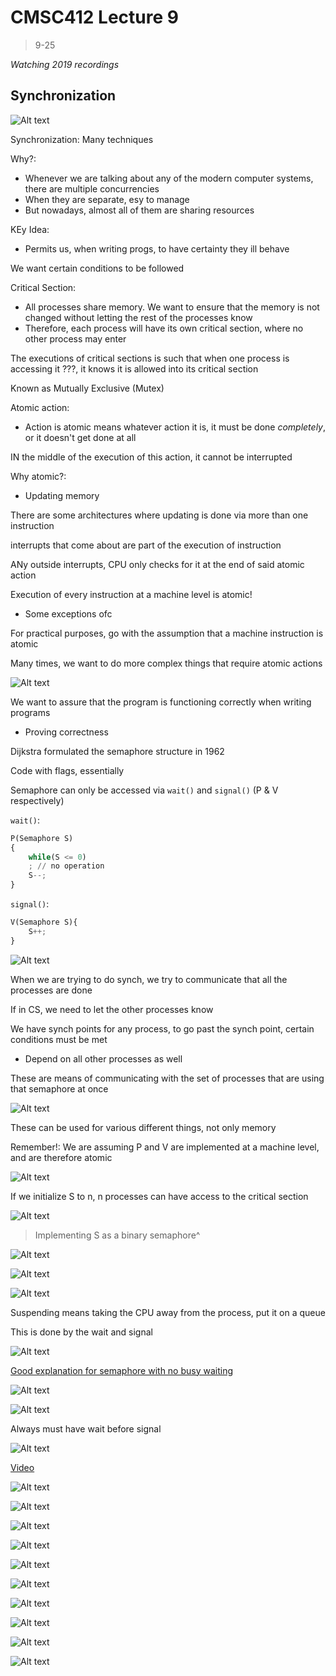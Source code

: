 # CMSC412 Lecture 9  
> 9-25  

*Watching 2019 recordings*  

## Synchronization  

![Alt text](img/Lecture09/image.png)  

Synchronization: Many techniques  

Why?:  
* Whenever we are talking about any of the modern computer systems, there are multiple concurrencies
* When they are separate, esy to manage
* But nowadays, almost all of them are sharing resources  

KEy Idea:  
* Permits us, when writing progs, to have certainty they ill behave  

We want certain conditions to be followed  

Critical Section:  
* All processes share memory. We want to ensure that the memory is not changed without letting the rest of the processes know  
* Therefore, each process will have its own critical section, where no other process may enter  

The executions of critical sections is such that when one process is accessing it ???, it knows it is allowed into its critical section  

Known as Mutually Exclusive (Mutex)  

Atomic action:  
* Action is atomic means whatever action it is, it must be done *completely*, or it doesn't get done at all  

IN the middle of the execution of this action, it cannot be interrupted  

Why atomic?:
* Updating memory

There are some architectures where updating is done via more than one instruction  

interrupts that come about are part of the execution of instruction  

ANy outside interrupts, CPU only checks for it at the end of said atomic action  

Execution of every instruction at a machine level is atomic!  
* Some exceptions ofc  

For practical purposes, go with the assumption that a machine instruction is atomic  

Many times, we want to do more complex things that require atomic actions  

![Alt text](img/Lecture09/image-1.png)  

We want to assure that the program is functioning correctly when writing programs  
* Proving correctness  

Dijkstra formulated the semaphore structure in 1962  

Code with flags, essentially  

Semaphore can only be accessed via `wait()` and `signal()` (P & V respectively)  

`wait()`:
```python
P(Semaphore S)
{
    while(S <= 0)
    ; // no operation
    S--;
}
```  

`signal()`:
```python
V(Semaphore S){
    S++;
}
```

![Alt text](img/Lecture09/image-2.png)  

When we are trying to do synch, we try to communicate that all the processes are done  

If in CS, we need to let the other processes know  

We have synch points for any process, to go past the synch point, certain conditions must be met  
* Depend on all other processes as well  

These are means of communicating with the set of processes that are using that semaphore at once

![Alt text](img/Lecture09/image-3.png)  

These can be used for various different things, not only memory  

Remember!: We are assuming P and V are implemented at a machine level, and are therefore atomic  

![Alt text](img/Lecture09/image-4.png)  

If we initialize S to n, n processes can have access to the critical section  

![Alt text](img/Lecture09/image-5.png)  
> Implementing S as a binary semaphore^  

![Alt text](img/Lecture09/image-6.png)  

![Alt text](img/Lecture09/image-7.png)  

![Alt text](img/Lecture09/image-8.png)  

Suspending means taking the CPU away from the process, put it on a queue  

This is done by the wait and signal  


![Alt text](img/Lecture09/image-9.png)  

[Good explanation for semaphore with no busy waiting](https://www.youtube.com/watch?v=_DAIgCgvog0&ab_channel=a-cube)

![Alt text](img/Lecture09/image-10.png)  

![Alt text](img/Lecture09/image-11.png)  

Always must have wait before signal

![Alt text](img/Lecture09/image-12.png)  

[Video](youtube.com/watch?v=ufdQ0GR855M&ab_channel=NesoAcademy)

![Alt text](img/Lecture09/image-13.png)  

![Alt text](img/Lecture09/image-14.png)  

![Alt text](img/Lecture09/image-15.png)  

![Alt text](img/Lecture09/image-16.png)  

![Alt text](img/Lecture09/image-17.png)  

![Alt text](img/Lecture09/image-18.png)  

![Alt text](img/Lecture09/image-19.png)  

![Alt text](img/Lecture09/image-20.png)  

![Alt text](img/Lecture09/image-21.png)  

![Alt text](img/Lecture09/image-22.png)  

